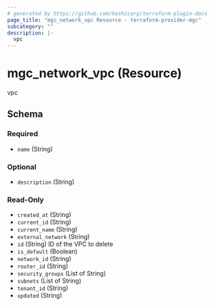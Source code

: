 ```yaml
---
# generated by https://github.com/hashicorp/terraform-plugin-docs
page_title: "mgc_network_vpc Resource - terraform-provider-mgc"
subcategory: ""
description: |-
  vpc
---
```


# mgc_network_vpc (Resource)

vpc



<!-- schema generated by tfplugindocs -->
## Schema

### Required

- `name` (String)

### Optional

- `description` (String)

### Read-Only

- `created_at` (String)
- `current_id` (String)
- `current_name` (String)
- `external_network` (String)
- `id` (String) ID of the VPC to delete
- `is_default` (Boolean)
- `network_id` (String)
- `router_id` (String)
- `security_groups` (List of String)
- `subnets` (List of String)
- `tenant_id` (String)
- `updated` (String)
